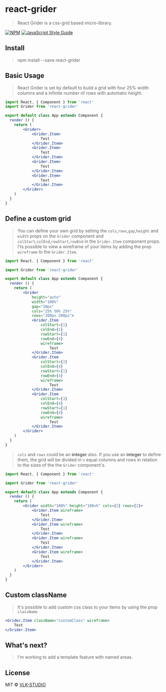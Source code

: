 # react-grider

> React Grider is a css-grid based micro-library.

[![NPM](https://img.shields.io/npm/v/react-grider.svg)](https://www.npmjs.com/package/react-grider) [![JavaScript Style Guide](https://img.shields.io/badge/code_style-standard-brightgreen.svg)](https://standardjs.com)

## Install

> npm install --save react-grider

## Basic Usage

> React Grider is set by default to build a grid with four 25% width columns and a infinite number of rows with automatic height.

```jsx
import React, { Component } from 'react'
import Grider from 'react-grider'

export default class App extends Component {
  render () {
    return (
        <Grider>
            <Grider.Item>
                Test
            </Grider.Item>
            <Grider.Item>
                Test
            </Grider.Item>
            <Grider.Item>
                Test
            </Grider.Item>
            <Grider.Item>
                Test
            </Grider.Item>
        </Grider>
    )
  }
}
```

## Define a custom grid

> You can define your own grid by setting the `cols`,`rows`,`gap`,`height` and `width` props on the `Grider` component and `colStart`,`colEnd`,`rowStart`,`rowEnd` in the `Grider.Item` component props. I'ts possible to view a wireframe of your items by adding the prop `wireframe` to the `Grider.Item`.

```jsx
import React, { Component } from 'react'

import Grider from 'react-grider'

export default class App extends Component {
  render () {
    return (
        <Grider 
            height="auto" 
            width="100%" 
            gap="10px" 
            cols="25% 50% 25%" 
            rows="200px 200px">
            <Grider.Item 
                colStart={1}
                colEnd={1}
                rowStart={1} 
                rowEnd={4}
                wireframe>
                    Test
            </Grider.Item>
            <Grider.Item 
                colStart={2}
                colEnd={4}
                rowStart={1} 
                rowEnd={4}
                wireframe>
                    Test
            </Grider.Item>
            <Grider.Item 
                colStart={3}
                colEnd={4}
                rowStart={1} 
                rowEnd={4}
                wireframe>
                    Test
            </Grider.Item>
        </Grider>
    )
  }
}
```

> `cols` and `rows` could be an **integer** also. If you use an **integer** to define them, the grid will be divided in `n` equal columns and rows in relation to the sizes of the the `Grider` component's.

```jsx
import React, { Component } from 'react'

import Grider from 'react-grider'

export default class App extends Component {
  render () {
    return (
        <Grider width="100%" height="100vh" cols={2} rows={2}>
            <Grider.Item wireframe>
                Test
            </Grider.Item>
            <Grider.Item wireframe>
                Test
            </Grider.Item>
            <Grider.Item wireframe>
                Test
            </Grider.Item>
            <Grider.Item wireframe>
                Test
            </Grider.Item>
        </Grider>
    )
  }
}
```

## Custom className

> It's possible to add custom css class to your items by using the prop `className`

```jsx
<Grider.Item className="customClass" wireframe>
    Test
</Grider.Item>
```

## What's next?

> I'm working to add a template feature with named areas.

## License

MIT © [VLK-STUDIO](https://github.com/VLK-STUDIO)
